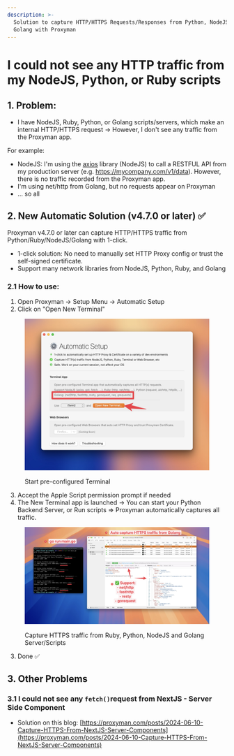 ```yaml
---
description: >-
  Solution to capture HTTP/HTTPS Requests/Responses from Python, NodeJS, Ruby or
  Golang with Proxyman
---
```


# I could not see any HTTP traffic from my NodeJS, Python, or Ruby scripts

## 1. Problem:

* I have NodeJS, Ruby, Python, or Golang scripts/servers, which make an internal HTTP/HTTPS request -> However, I don't see any traffic from the Proxyman app.

For example:&#x20;

* NodeJS: I'm using the [axios](https://github.com/axios/axios) library (NodeJS) to call a RESTFUL API from my production server (e.g. https://mycompany.com/v1/data). However, there is no traffic recorded from the Proxyman app.
* I'm using net/http from Golang, but no requests appear on Proxyman
* ... so all

## 2. New Automatic Solution (v4.7.0 or later) ✅

Proxyman v4.7.0 or later can capture HTTP/HTTPS traffic from Python/Ruby/NodeJS/Golang with 1-click.

* 1-click solution: No need to manually set HTTP Proxy config or trust the self-signed certificate.
* Support many network libraries from NodeJS, Python, Ruby, and Golang

### 2.1 How to use:

1. Open Proxyman -> Setup Menu -> Automatic Setup
2. Click on "Open New Terminal"

<figure><img src="../.gitbook/assets/Screenshot 2025-03-18 at 10.54.37.jpg" alt=""><figcaption><p>Start pre-configured Terminal</p></figcaption></figure>



3. Accept the Apple Script permission prompt if needed
4. The New Terminal app is launched -> You can start your Python Backend Server, or Run scripts => Proxyman automatically captures all traffic.

<figure><img src="../.gitbook/assets/CleanShot 2025-03-18 at 09.56.44@2x.jpg" alt=""><figcaption><p>Capture HTTPS traffic from Ruby, Python, NodeJS and Golang Server/Scripts</p></figcaption></figure>

3. Done ✅

## 3. Other Problems

### 3.1 I could not see any `fetch()`request from NextJS - Server Side Component

* Solution on this blog: [https://proxyman.com/posts/2024-06-10-Capture-HTTPS-From-NextJS-Server-Components](https://proxyman.com/posts/2024-06-10-Capture-HTTPS-From-NextJS-Server-Components)

